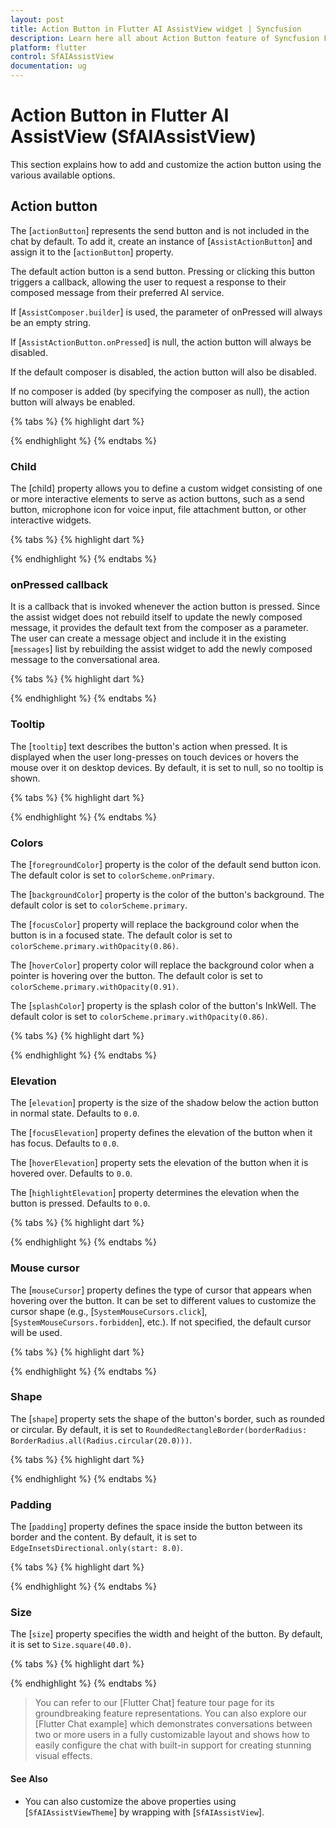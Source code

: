 ```yaml
---
layout: post
title: Action Button in Flutter AI AssistView widget | Syncfusion
description: Learn here all about Action Button feature of Syncfusion Flutter AI AssistView (SfAIAssistView) widget and how it enhances user interaction and customization.
platform: flutter
control: SfAIAssistView
documentation: ug
---
```


# Action Button in Flutter AI AssistView (SfAIAssistView)

This section explains how to add and customize the action button using the various available options.

## Action button

The [`actionButton`] represents the send button and is not included in the chat by default. To add it, create an instance of [`AssistActionButton`] and assign it to the [`actionButton`] property.

The default action button is a send button. Pressing or clicking this button triggers a callback, allowing the user to request a response to their composed message from their preferred AI service.

If [`AssistComposer.builder`] is used, the parameter of onPressed will always be an empty string.

If [`AssistActionButton.onPressed`] is null, the action button will always be disabled.

If the default composer is disabled, the action button will also be disabled.

If no composer is added (by specifying the composer as null), the action button will always be enabled.

{% tabs %}
{% highlight dart %}

{% endhighlight %}
{% endtabs %}

### Child

The [child] property allows you to define a custom widget consisting of one or more interactive elements to serve as action buttons, such as a send button, microphone icon for voice input, file attachment button, or other interactive widgets.

{% tabs %}
{% highlight dart %}

{% endhighlight %}
{% endtabs %}

### onPressed callback

It is a callback that is invoked whenever the action button is pressed. Since the assist widget does not rebuild itself to update the newly composed message, it provides the default text from the composer as a parameter. The user can create a message object and include it in the existing [`messages`] list by rebuilding the assist widget to add the newly composed message to the conversational area.

{% tabs %}
{% highlight dart %}

{% endhighlight %}
{% endtabs %}

### Tooltip

The [`tooltip`] text describes the button's action when pressed. It is displayed when the user long-presses on touch devices or hovers the mouse over it on desktop devices. By default, it is set to null, so no tooltip is shown.

{% tabs %}
{% highlight dart %}

{% endhighlight %}
{% endtabs %}

### Colors

The [`foregroundColor`] property is the color of the default send button icon. The default color is set to `colorScheme.onPrimary`.

The [`backgroundColor`] property is the color of the button's background. The default color is set to `colorScheme.primary`.

The [`focusColor`] property will replace the background color when the button is in a focused state. The default color is set to `colorScheme.primary.withOpacity(0.86)`.

The [`hoverColor`] property color will replace the background color when a pointer is hovering over the button. The default color is set to `colorScheme.primary.withOpacity(0.91)`.

The [`splashColor`] property is the splash color of the button's InkWell. The default color is set to `colorScheme.primary.withOpacity(0.86)`.

{% tabs %}
{% highlight dart %}

{% endhighlight %}
{% endtabs %}

### Elevation

The [`elevation`] property is the size of the shadow below the action button in normal state. Defaults to `0.0`.

The [`focusElevation`] property defines the elevation of the button when it has focus. Defaults to `0.0`.

The [`hoverElevation`] property sets the elevation of the button when it is hovered over. Defaults to `0.0`.

The [`highlightElevation`] property determines the elevation when the button is pressed. Defaults to `0.0`.

{% tabs %}
{% highlight dart %}

{% endhighlight %}
{% endtabs %}

### Mouse cursor

The [`mouseCursor`] property defines the type of cursor that appears when hovering over the button. It can be set to different values to customize the cursor shape (e.g., [`SystemMouseCursors.click`], [`SystemMouseCursors.forbidden`], etc.). If not specified, the default cursor will be used.

{% tabs %}
{% highlight dart %}

{% endhighlight %}
{% endtabs %}

### Shape

The [`shape`] property sets the shape of the button's border, such as rounded or circular. By default, it is set to `RoundedRectangleBorder(borderRadius: BorderRadius.all(Radius.circular(20.0)))`.

{% tabs %}
{% highlight dart %}

{% endhighlight %}
{% endtabs %}

### Padding

The [`padding`] property defines the space inside the button between its border and the content. By default, it is set to `EdgeInsetsDirectional.only(start: 8.0)`.

{% tabs %}
{% highlight dart %}

{% endhighlight %}
{% endtabs %}

### Size

The [`size`] property specifies the width and height of the button. By default, it is set to `Size.square(40.0)`.

{% tabs %}
{% highlight dart %}

{% endhighlight %}
{% endtabs %}

>You can refer to our [Flutter Chat] feature tour page for its groundbreaking feature representations. You can also explore our [Flutter Chat example] which demonstrates conversations between two or more users in a fully customizable layout and shows how to easily configure the chat with built-in support for creating stunning visual effects.

#### See Also

* You can also customize the above properties using [`SfAIAssistViewTheme`] by wrapping with [`SfAIAssistView`].